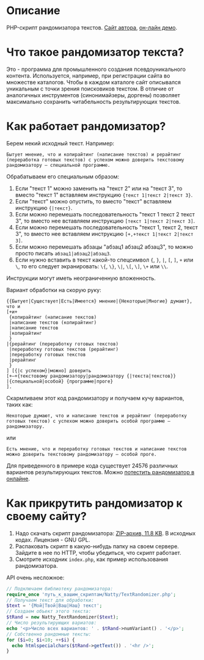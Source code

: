 # Описание

PHP-скрипт рандомизатора текстов. [Сайт автора](http://xbb.uz/randomizator/text.bb), [он-лайн демо](http://xbb.uz/randomizator/).

# Что такое рандомизатор текста?

Это - программа для промышленного создания псевдоуникального контента. Используется, например, при регистрации сайта во множестве каталогов. Чтобы в каждом каталоге сайт описывался уникальным с точки зрения поисковиков текстом. В отличие от аналогичных инструментов (синонимайзеры, доргены) позволяет максимально сохранить читабельность результирующих текстов.

# Как работает рандомизатор?

Берем некий исходный текст. Например:

```
Бытует мнение, что и копирайтинг (написание текстов) и рерайтинг (переработка готовых текстов) с успехом можно доверить текстовому рандомизатору – специальной программе.
```

Обрабатываем его специальным образом:

1. Если "текст 1" можно заменить на "текст 2" или на "текст 3", то вместо "текст 1" вставляем инструкцию `{текст 1|текст 2|текст 3}`.
2. Если "текст" можно опустить, то вместо "текст" вставляем инструкцию `{|текст}`.
3. Если можно перемешать последовательность "текст 1 текст 2 текст 3", то вместо нее вставляем инструкцию `[текст 1|текст 2|текст 3]`.
4. Если можно перемешать последовательность "текст 1, текст 2, текст 3", то вместо нее вставляем инструкцию `[+,+текст 1|текст 2|текст 3]`.
5. Если можно перемешать абзацы "абзац1 абзац2 абзац3", то можно просто писать `абзац1|абзац2|абзац3`.
6. Если нужно вставить в текст какой-то спецсимвол `{`, `}`, `|`, `[`, `]`, `+` или `\`, то его следует экранировать: `\{`, `\}`, `\|`, `\[`, `\]`, `\+` или `\\`.

Инструкции могут иметь неограниченную вложенность.

Вариант обработки на скорую руку:

```
{{Бытует|Существует|Есть|Имеется} мнение|{Некоторые|Многие} думают}, что и
[+и+
 {копирайтинг (написание текстов)
 |написание текстов (копирайтинг)
 |написание текстов
 |копирайтинг
 }
|{рерайтинг (переработку готовых текстов)
 |переработку готовых текстов (рерайтинг)
 |переработку готовых текстов
 |рерайтинг
 }
] [{|с успехом}|можно] доверить
[+–+{текстовому рандомизатору|рандомизатору {|текста|текстов}}
|{специальной|особой} {программе|проге}
].
```

Скармливаем этот код рандомизатору и получаем кучу вариантов, таких как:

```
Некоторые думают, что и написание текстов и рерайтинг (переработку готовых текстов) с успехом можно доверить особой программе – рандомизатору.
```

или

```
Есть мнение, что и переработку готовых текстов и написание текстов можно доверить текстовому рандомизатору – особой проге.
```

Для приведенного в примере кода существует 24576 различных вариантов результирующих текстов. Можно [потестить рандомизатор в онлайне](http://xbb.uz/randomizator/).

# Как прикрутить рандомизатор к своему сайту?

1. Надо скачать скрипт рандомизатора: [ZIP-архив, 11.8 KB](http://xbb.uz/files/download/textRandomizer.zip). В исходных кодах. Лицензия - GNU GPL.
2. Распаковать скрипт в какую-нибудь папку на своем сервере. Зайдите в нее по HTTP, чтобы убедиться, что скрипт работает.
3. Смотрите исходник `index.php`, как пример использования рандомизатора.

API очень несложное:

```php
// Подключаем библиотеку рандомизатора:
require_once 'путь_к_вашим_скриптам/Natty/TextRandomizer.php';
// Получаем текст для обработки:
$text = '{Мой|Твой|Ваш|Наш} текст';
// Создаем объект этого текста:
$tRand = new Natty_TextRandomizer($text);
// Число результирующих вариатов:
echo '<p>Число всех вариантов: ' . $tRand->numVariant() . '</p>';
// Собственно рандомные тексты:
for ($i=0; $i<10; ++$i) {
  echo htmlspecialchars($tRand->getText()) . '<hr />';
}
```
